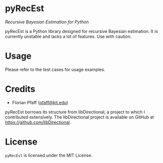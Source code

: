 # pyRecEst

*Recursive Bayesian Estimation for Python*

pyRecEst is a Python library designed for recursive Bayesian estimation. It is currently unstable and lacks a lot of features. Use with caution.

# Usage

Please refer to the test cases for usage examples.

# Credits

- Florian Pfaff (pfaff@kit.edu)

pyRecEst borrows its structure from libDirectional, a project to which I contributed extensively. The libDirectional project is available on GitHub at https://github.com/libDirectional.

# License
`pyRecEst` is licensed under the MIT License.
